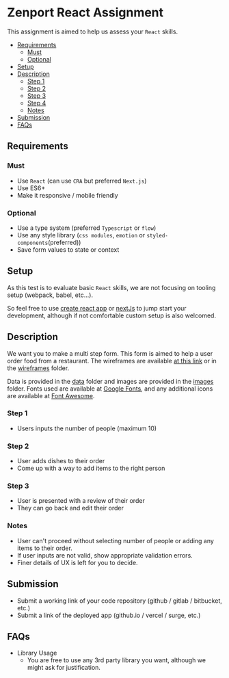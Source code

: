 # Zenport React Assignment

This assignment is aimed to help us assess your `React` skills.

<!-- toc -->

* [Requirements](#requirements)
  * [Must](#must)
  * [Optional](#optional)
* [Setup](#setup)
* [Description](#description)
  * [Step 1](#step-1)
  * [Step 2](#step-2)
  * [Step 3](#step-3)
  * [Step 4](#step-4)
  * [Notes](#notes)
* [Submission](#submission)
* [FAQs](#faqs)

<!-- tocstop -->

## Requirements

### Must

* Use `React` (can use `CRA` but preferred `Next.js`)
* Use ES6+
* Make it responsive / mobile friendly

### Optional

* Use a type system (preferred `Typescript` or `flow`)
* Use any style library (`css modules`, `emotion` or `styled-components`(preferred))
* Save form values to state or context

## Setup

As this test is to evaluate basic `React` skills, we are not focusing on tooling setup (webpack, babel, etc...).

So feel free to use [create react app](https://github.com/facebookincubator/create-react-app) or [nextJs](https://nextjs.org/docs/api-reference/create-next-app) to jump start your development, although if not comfortable custom setup is also welcomed.

## Description

We want you to make a multi step form. This form is aimed to help a user order food from a restaurant. The wireframes are available [at this link](https://www.figma.com/file/RsvCqxq86NkWDfW01G6gYa/Coding-Challenge?node-id=1%3A2) or in the [wireframes](/.wireframes) folder.

Data is provided in the [data](./data) folder and images are provided in the [images](./images) folder. Fonts used are available at [Google Fonts](https://fonts.google.com/), and any additional icons are available at [Font Awesome](https://fontawesome.com/).

### Step 1

* Users inputs the number of people (maximum 10)

### Step 2

* User adds dishes to their order
* Come up with a way to add items to the right person

### Step 3

* User is presented with a review of their order
* They can go back and edit their order

### Notes

* User can't proceed without selecting number of people or adding any items to their order.
* If user inputs are not valid, show appropriate validation errors.
* Finer details of UX is left for you to decide.

## Submission

* Submit a working link of your code repository (github / gitlab / bitbucket, etc.)
* Submit a link of the deployed app (github.io / vercel / surge, etc.)

## FAQs

* Library Usage
  * You are free to use any 3rd party library you want, although we might ask for justification.

